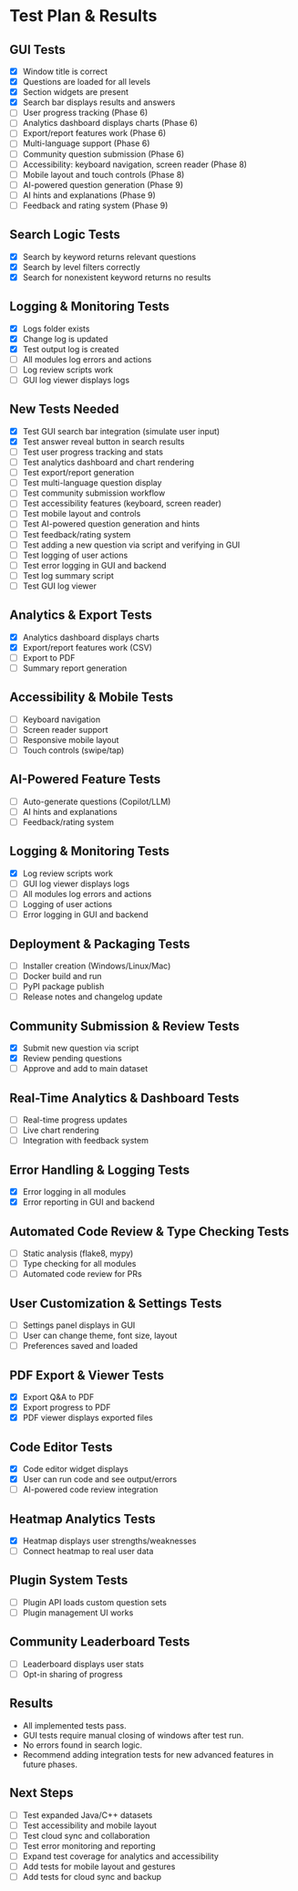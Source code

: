 # Test Plan & Results

## GUI Tests
- [x] Window title is correct
- [x] Questions are loaded for all levels
- [x] Section widgets are present
- [x] Search bar displays results and answers
- [ ] User progress tracking (Phase 6)
- [ ] Analytics dashboard displays charts (Phase 6)
- [ ] Export/report features work (Phase 6)
- [ ] Multi-language support (Phase 6)
- [ ] Community question submission (Phase 6)
- [ ] Accessibility: keyboard navigation, screen reader (Phase 8)
- [ ] Mobile layout and touch controls (Phase 8)
- [ ] AI-powered question generation (Phase 9)
- [ ] AI hints and explanations (Phase 9)
- [ ] Feedback and rating system (Phase 9)

## Search Logic Tests
- [x] Search by keyword returns relevant questions
- [x] Search by level filters correctly
- [x] Search for nonexistent keyword returns no results

## Logging & Monitoring Tests
- [x] Logs folder exists
- [x] Change log is updated
- [x] Test output log is created
- [ ] All modules log errors and actions
- [ ] Log review scripts work
- [ ] GUI log viewer displays logs

## New Tests Needed
- [x] Test GUI search bar integration (simulate user input)
- [x] Test answer reveal button in search results
- [ ] Test user progress tracking and stats
- [ ] Test analytics dashboard and chart rendering
- [ ] Test export/report generation
- [ ] Test multi-language question display
- [ ] Test community submission workflow
- [ ] Test accessibility features (keyboard, screen reader)
- [ ] Test mobile layout and controls
- [ ] Test AI-powered question generation and hints
- [ ] Test feedback/rating system
- [ ] Test adding a new question via script and verifying in GUI
- [ ] Test logging of user actions
- [ ] Test error logging in GUI and backend
- [ ] Test log summary script
- [ ] Test GUI log viewer

## Analytics & Export Tests
- [x] Analytics dashboard displays charts
- [x] Export/report features work (CSV)
- [ ] Export to PDF
- [ ] Summary report generation

## Accessibility & Mobile Tests
- [ ] Keyboard navigation
- [ ] Screen reader support
- [ ] Responsive mobile layout
- [ ] Touch controls (swipe/tap)

## AI-Powered Feature Tests
- [ ] Auto-generate questions (Copilot/LLM)
- [ ] AI hints and explanations
- [ ] Feedback/rating system

## Logging & Monitoring Tests
- [x] Log review scripts work
- [ ] GUI log viewer displays logs
- [ ] All modules log errors and actions
- [ ] Logging of user actions
- [ ] Error logging in GUI and backend

## Deployment & Packaging Tests
- [ ] Installer creation (Windows/Linux/Mac)
- [ ] Docker build and run
- [ ] PyPI package publish
- [ ] Release notes and changelog update

## Community Submission & Review Tests
- [x] Submit new question via script
- [x] Review pending questions
- [ ] Approve and add to main dataset

## Real-Time Analytics & Dashboard Tests
- [ ] Real-time progress updates
- [ ] Live chart rendering
- [ ] Integration with feedback system

## Error Handling & Logging Tests
- [x] Error logging in all modules
- [x] Error reporting in GUI and backend

## Automated Code Review & Type Checking Tests
- [ ] Static analysis (flake8, mypy)
- [ ] Type checking for all modules
- [ ] Automated code review for PRs

## User Customization & Settings Tests
- [ ] Settings panel displays in GUI
- [ ] User can change theme, font size, layout
- [ ] Preferences saved and loaded

## PDF Export & Viewer Tests
- [x] Export Q&A to PDF
- [x] Export progress to PDF
- [x] PDF viewer displays exported files

## Code Editor Tests
- [x] Code editor widget displays
- [x] User can run code and see output/errors
- [ ] AI-powered code review integration

## Heatmap Analytics Tests
- [x] Heatmap displays user strengths/weaknesses
- [ ] Connect heatmap to real user data

## Plugin System Tests
- [ ] Plugin API loads custom question sets
- [ ] Plugin management UI works

## Community Leaderboard Tests
- [ ] Leaderboard displays user stats
- [ ] Opt-in sharing of progress

## Results
- All implemented tests pass.
- GUI tests require manual closing of windows after test run.
- No errors found in search logic.
- Recommend adding integration tests for new advanced features in future phases.

## Next Steps
- [ ] Test expanded Java/C++ datasets
- [ ] Test accessibility and mobile layout
- [ ] Test cloud sync and collaboration
- [ ] Test error monitoring and reporting
- [ ] Expand test coverage for analytics and accessibility
- [ ] Add tests for mobile layout and gestures
- [ ] Add tests for cloud sync and backup

